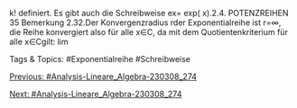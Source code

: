 k!
definiert. Es gibt auch die Schreibweise ex= exp( x).2.4. POTENZREIHEN 35
Bemerkung 2.32.Der Konvergenzradius rder Exponentialreihe ist r=∞, die Reihe konvergiert also
für alle x∈C, da mit dem Quotientenkriterium für alle x∈Cgilt:
lim

   Tags & Topics:
   #Exponentialreihe
   #Schreibweise

[Previous: #Analysis-Lineare_Algebra-230308_274](Analysis-Lineare_Algebra-230308_274.md)

[Next: #Analysis-Lineare_Algebra-230308_274](Analysis-Lineare_Algebra-230308_274.md)
